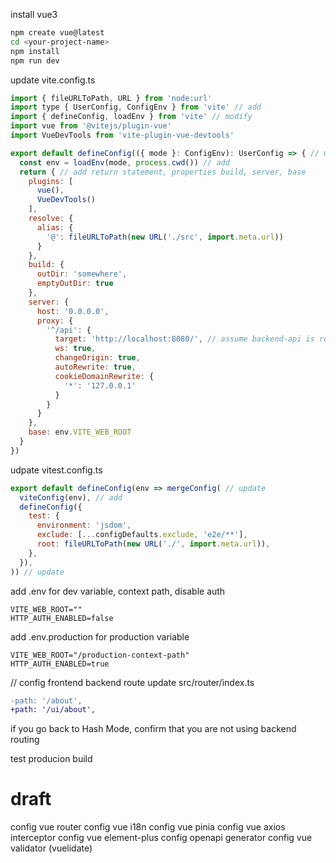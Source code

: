 install vue3
```bash
npm create vue@latest
cd <your-project-name>
npm install
npm run dev
```

update vite.config.ts
```js
import { fileURLToPath, URL } from 'node:url'
import type { UserConfig, ConfigEnv } from 'vite' // add
import { defineConfig, loadEnv } from 'vite' // modify
import vue from '@vitejs/plugin-vue'
import VueDevTools from 'vite-plugin-vue-devtools'

export default defineConfig(({ mode }: ConfigEnv): UserConfig => { // modify
  const env = loadEnv(mode, process.cwd()) // add
  return { // add return statement, properties build, server, base
    plugins: [
      vue(),
      VueDevTools()
    ],
    resolve: {
      alias: {
        '@': fileURLToPath(new URL('./src', import.meta.url))
      }
    },
    build: {
      outDir: 'somewhere',
      emptyOutDir: true
    },
    server: {
      host: '0.0.0.0',
      proxy: {
        '^/api': {
          target: 'http://localhost:8080/', // assume backend-api is running on localhost:8080
          ws: true,
          changeOrigin: true,
          autoRewrite: true,
          cookieDomainRewrite: {
            '*': '127.0.0.1'
          }
        }
      }
    },
    base: env.VITE_WEB_ROOT
  }
})
```

udpate vitest.config.ts
```js
export default defineConfig(env => mergeConfig( // update
  viteConfig(env), // add
  defineConfig({
    test: {
      environment: 'jsdom',
      exclude: [...configDefaults.exclude, 'e2e/**'],
      root: fileURLToPath(new URL('./', import.meta.url)),
    },
  }),
)) // update
```

add .env for dev variable, context path, disable auth
```
VITE_WEB_ROOT=""
HTTP_AUTH_ENABLED=false
```

add .env.production for production variable
```
VITE_WEB_ROOT="/production-context-path"
HTTP_AUTH_ENABLED=true
```

// config frontend backend route
update src/router/index.ts
```diff
-path: '/about',
+path: '/ui/about',
```
if you go back to Hash Mode, confirm that you are not using backend routing

test producion build

# draft
config vue router
config vue i18n
config vue pinia
config vue axios interceptor
config vue element-plus
config openapi generator
config vue validator (vuelidate)